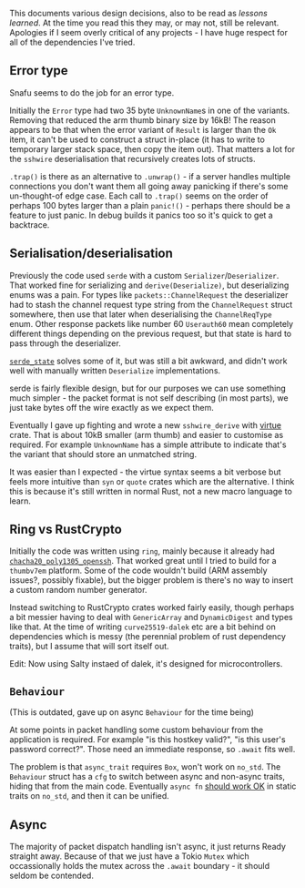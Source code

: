 This documents various design decisions, also to be read as _lessons learned_.
At the time you read this they may, or may not, still be relevant.
Apologies if I seem overly critical of any projects - I have huge respect for
all of the dependencies I've tried.

## Error type

Snafu seems to do the job for an error type.

Initially the `Error` type had two 35 byte `UnknownName`s in one of the variants.
Removing that reduced the arm thumb binary size by 16kB! The reason appears to be that
when the error variant of `Result` is larger than the `Ok` item, it can't be used
to construct a struct in-place (it has to write to temporary larger stack space,
then copy the item out). That matters a lot for the `sshwire` deserialisation
that recursively creates lots of structs.

`.trap()` is there as an alternative to `.unwrap()` - if a server handles multiple connections
you don't want them all going away panicking if there's some un-thought-of edge case.
Each call to `.trap()` seems on the order of perhaps 100 bytes larger than a plain `panic!()` -
perhaps there should be a feature to just panic. In debug builds it panics too so it's quick
to get a backtrace.

## Serialisation/deserialisation

Previously the code used `serde` with a custom `Serializer`/`Deserializer`. That worked
fine for serializing and `derive(Deserialize)`, but deserializing enums was a pain.
For types like `packets::ChannelRequest`
the deserializer had to stash the channel request type string from the `ChannelRequest` struct somewhere,
then use that later when deserialising the `ChannelReqType` enum. Other response packets like number 60 `Userauth60`
mean completely different things depending on the previous request, but that state is hard to pass through
the deserializer.

[`serde_state`](https://docs.rs/serde_state/latest/serde_state/) solves some of it, but was still a bit awkward,
and didn't work well with manually written `Deserialize` implementations.

serde is fairly flexible design,
but for our purposes we can use something much simpler - the packet format is not self describing
(in most parts), we just take bytes off the wire exactly as we expect them.

Eventually I gave up fighting and wrote a new `sshwire_derive` with
[virtue](https://github.com/bincode-org/virtue) crate. That is about 10kB smaller
(arm thumb) and easier to customise as required. For example `UnknownName` has a simple attribute to indicate
that's the variant that should store an unmatched string.

It was easier than I expected - the virtue syntax seems a bit verbose but feels more intuitive than
`syn` or `quote` crates which are the alternative. I think this is because it's still written in
normal Rust, not a new macro language to learn.

## Ring vs RustCrypto

Initially the code was written using `ring`, mainly because it already had
[`chacha20_poly1305_openssh`](https://docs.rs/ring/latest/ring/aead/chacha20_poly1305_openssh/index.html).
That worked great until I tried to build for a `thumbv7em` platform. Some of the code wouldn't build
(ARM assembly issues?, possibly fixable),
but the bigger problem is there's no way to insert a custom random number generator.

Instead switching to RustCrypto crates worked fairly easily, though perhaps a bit messier having
to deal with `GenericArray` and `DynamicDigest` and types like that. At the time of writing `curve25519-dalek` etc
are a bit behind on dependencies which is messy (the perennial problem of rust dependency traits),
but I assume that will sort itself out.

Edit: Now using Salty instaed of dalek, it's designed for microcontrollers.

## `Behaviour`

(This is outdated, gave up on async `Behaviour` for the time being)

At some points in packet handling some custom behaviour from the application is required. For example
"is this hostkey valid?", "is this user's password correct?". Those need an immediate response,
so `.await` fits well.

The problem is that `async_trait` requires `Box`, won't work on `no_std`. The `Behaviour` struct has a `cfg` to switch
between async and non-async traits, hiding that from the main code. Eventually `async fn` [should work OK](https://github.com/rust-lang/rust/issues/91611) in static traits on `no_std`, and then it can be unified.

## Async

The majority of packet dispatch handling isn't async, it just returns Ready straight away. Because of that we just have a Tokio `Mutex` which occassionally
holds the mutex across the `.await` boundary - it should seldom be contended.
